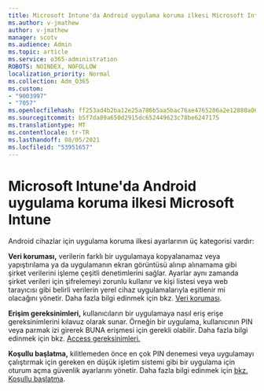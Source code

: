 ```yaml
---
title: Microsoft Intune'da Android uygulama koruma ilkesi Microsoft Intune
ms.author: v-jmathew
author: v-jmathew
manager: scotv
ms.audience: Admin
ms.topic: article
ms.service: o365-administration
ROBOTS: NOINDEX, NOFOLLOW
localization_priority: Normal
ms.collection: Adm_O365
ms.custom:
- "9003997"
- "7057"
ms.openlocfilehash: ff253ad4b2ba12e25a786b5aa5bac76ae4765206a2e12880a0673ce5fcbf30c2
ms.sourcegitcommit: b5f7da89a650d2915dc652449623c78be6247175
ms.translationtype: MT
ms.contentlocale: tr-TR
ms.lasthandoff: 08/05/2021
ms.locfileid: "53951657"
---
```

# <a name="android-app-protection-policy-settings-in-microsoft-intune"></a>Microsoft Intune'da Android uygulama koruma ilkesi Microsoft Intune

Android cihazlar için uygulama koruma ilkesi ayarlarının üç kategorisi vardır:

**Veri koruması,** verilerin farklı bir uygulamaya kopyalanamaz veya yapıştırılama ya da uygulamanın ekran görüntüsü alınıp alınamama gibi şirket verilerini işleme çeşitli denetimlerini sağlar. Ayarlar aynı zamanda şirket verileri için şifrelemeyi zorunlu kullanır ve kişi listesi veya web tarayıcısı gibi belirli verilerin yerel cihaz uygulamalarıyla eşitlenir mi olacağını yönetir. Daha fazla bilgi edinmek için bkz. [Veri koruması](https://go.microsoft.com/fwlink/?linkid=2135259).

**Erişim gereksinimleri,** kullanıcıların bir uygulamaya nasıl eriş erişe gereksinimlerini kılavuz olarak sunar. Örneğin bir uygulama, kullanıcının PIN veya parmak izi girerek BUNA erişmesi için gerekli olabilir. Daha fazla bilgi edinmek için bkz. [Access gereksinimleri.](https://go.microsoft.com/fwlink/?linkid=2135260)

**Koşullu başlatma,** kilitlemeden önce en çok PIN denemesi veya uygulamayı çalıştırmak için gereken en düşük işletim sistemi gibi bir uygulama için oturum açma güvenlik ayarlarını yönetir. Daha fazla bilgi edinmek için [bkz. Koşullu başlatma](https://go.microsoft.com/fwlink/?linkid=2135507).
